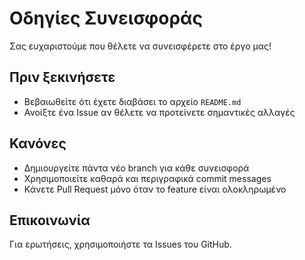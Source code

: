 # Οδηγίες Συνεισφοράς

Σας ευχαριστούμε που θέλετε να συνεισφέρετε στο έργο μας!

## Πριν ξεκινήσετε
- Βεβαιωθείτε ότι έχετε διαβάσει το αρχείο `README.md`
- Ανοίξτε ένα Issue αν θέλετε να προτείνετε σημαντικές αλλαγές

## Κανόνες
- Δημιουργείτε πάντα νέο branch για κάθε συνεισφορά
- Χρησιμοποιείτε καθαρά και περιγραφικά commit messages
- Κάνετε Pull Request μόνο όταν το feature είναι ολοκληρωμένο

## Επικοινωνία
Για ερωτήσεις, χρησιμοποιήστε τα Issues του GitHub.
